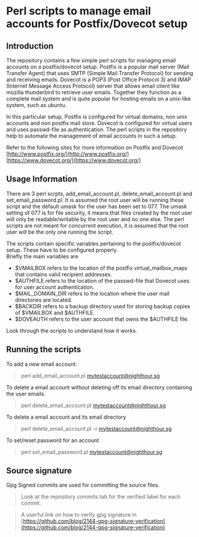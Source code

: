 # Perl scripts to manage email accounts for Postfix/Dovecot setup 

## Introduction
The repository contains a few simple perl scripts for managing email accounts on a postfix/dovecot setup. 
Postfix is a popular mail server (Mail Transfer Agent) that uses SMTP (Simple Mail Transfer Protocol) for sending and receiving emails. 
Dovecot is a POP3 (Post Office Protocol 3) and IMAP (Internet Message Access Protocol) server that allows email client like mozilla thunderbird to retrieve user emails. Together they function as a complete mail system and is quite popular for hosting emails on a
unix-like system, such as ubuntu. 

In this particular setup, Postfix is configured for virtual domains, non unix accounts and non postfix mail store. Dovecot is configured
for virtual users and uses passwd-file as authentication. The perl scripts in the repository help to automate the management of email accounts in such a setup. 

Refer to the following sites for more information on Postfix and Dovecot
[http://www.postfix.org/](http://www.postfix.org/)
[https://www.dovecot.org/](https://www.dovecot.org/)


## Usage Information

There are 3 perl scrpts, add_email_account.pl, delete_email_account.pl and set_email_password.pl. It is assumed the root user will be running these script and the default umask for the user has been set to 077. The umask setting of 077 is for file security, it means that files created by the root user will only be readable/writable by the root user and no one else. The perl scripts are not meant for concurrent execution, it is assumed that the root user will be the only one running the script. 

The scripts contain specific variables pertaining to the postfix/dovecot setup. These have to be configured properly.  
Briefly the main variables are

* $VMAILBOX refers to the location of the postfix virtual_mailbox_maps that contains valid recipient addresses.
* $AUTHFILE refers to the location of the passwd-file that Dovecot uses for user account authentication. 
* $MAIL_DOMAIN_DIR refers to the location where the user mail directories are located. 
* $BACKDIR refers to a backup directory used for storing backup copies of $VMAILBOX and $AUTHFILE.
* $DOVEAUTH refers to the user account that owns the $AUTHFILE file. 

Look through the scripts to understand how it works.  

## Running the scripts
To add a new email account.

>perl add_email_account.pl mytestaccount@nighthour.sg 

To delete a email account without deleting off its email directory containing the user emails.

>perl delete_email_account.pl mytestaccount@nighthour.sg 

To delete a email account and its email directory

>perl delete_email_account.pl -r mytestaccount@nighthour.sg

To set/reset password for an account

>perl set_email_password.pl mytestaccount@nighthour.sg


## Source signature
Gpg Signed commits are used for committing the source files. 

> Look at the repository commits tab for the verified label for each commit. 

> A userful link on how to verify gpg signature in [https://github.com/blog/2144-gpg-signature-verification](https://github.com/blog/2144-gpg-signature-verification)





